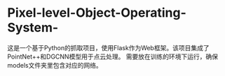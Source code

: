 # Pixel-level-Object-Operating-System-
这是一个基于Python的抓取项目，使用Flask作为Web框架。该项目集成了PointNet++和DGCNN模型用于点云处理。 需要放在训练的环境下运行，确保models文件夹里包含对应的网络。
